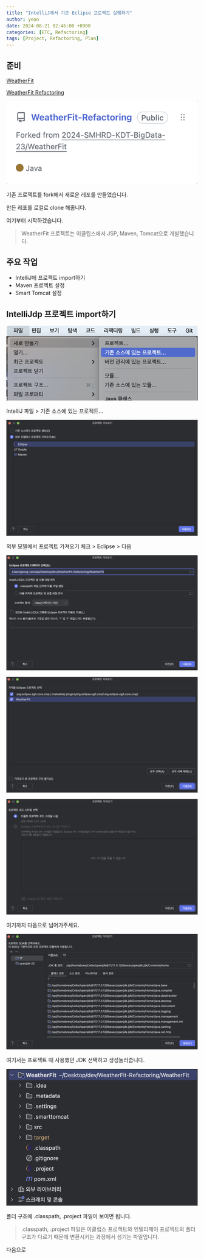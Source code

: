 ```yaml
---
title: "IntelliJ에서 기존 Eclipse 프로젝트 실행하기"
author: yeon
date: 2024-08-21 02:46:00 +0900
categories: [ETC, Refactoring]
tags: [Project, Refactoring, Plan]
---
```


## 준비
[WeatherFit](https://github.com/2024-SMHRD-KDT-BigData-23/WeatherFit)

[WeatherFit Refactoring](https://github.com/YeonjaeMan/WeatherFit-Refactoring)

![WeatherFit Refactoring Repository](/assets/img/WeatherFitRefactoring/WeatherFitRefactoring1.png)

기존 프로젝트를 fork해서 새로운 레포를 만들었습니다.

만든 레포를 로컬로 clone 해줍니다.

여기부터 시작하겠습니다.

> WeatherFit 프로젝트는 이클립스에서 JSP, Maven, Tomcat으로 개발했습니다.

## 주요 작업
- IntelliJ에 프로젝트 import하기
- Maven 프로젝트 설정
- Smart Tomcat 설정


## IntelliJdp 프로젝트 import하기
![IntelliJ](/assets/img/WeatherFitRefactoring/WeatherFitRefactoring2.png)

IntelliJ 파일 > 기존 소스에 있는 프로젝트...

![IntelliJ1](/assets/img/WeatherFitRefactoring/WeatherFitRefactoring3.png)

외부 모델에서 프로젝트 가져오기 체크 > Eclipse > 다음

![IntelliJ2](/assets/img/WeatherFitRefactoring/WeatherFitRefactoring4.png)

![IntelliJ3](/assets/img/WeatherFitRefactoring/WeatherFit5.png)

![IntelliJ4](/assets/img/WeatherFitRefactoring/WeatherFitRefactoring6.png)

여기까지 다음으로 넘어가주세요.

![IntelliJ5](/assets/img/WeatherFitRefactoring/WeatherFit7.png)

여기서는 프로젝트 때 사용했던 JDK 선택하고 생성눌러줍니다.

![IntelliJ6](/assets/img/WeatherFitRefactoring/WeatherFitRefactoring8.png)

폴더 구조에 .classpath, .project 파일이 보이면 됩니다.

> .classpath, .project 파일은 이클립스 프로젝트와 인텔리제이 프로젝트의 폴더 구조가 다르기 때문에 변환시키는 과정에서 생기는 파일입니다.

다음으로